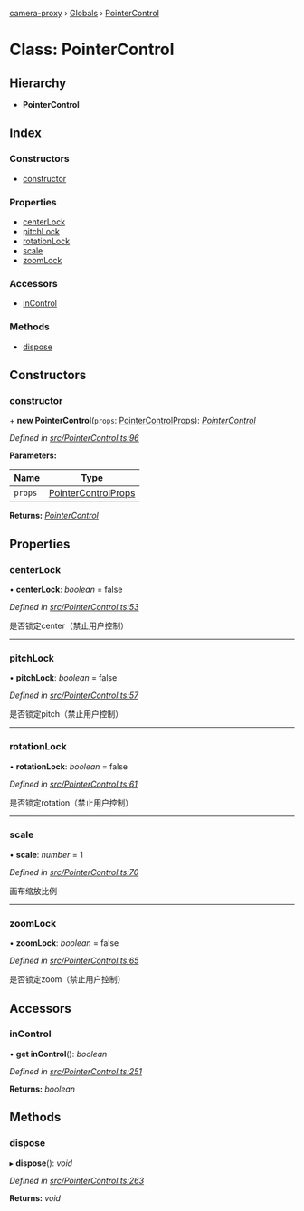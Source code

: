 [camera-proxy](../README.md) › [Globals](../globals.md) › [PointerControl](pointercontrol.md)

# Class: PointerControl

## Hierarchy

* **PointerControl**

## Index

### Constructors

* [constructor](pointercontrol.md#constructor)

### Properties

* [centerLock](pointercontrol.md#centerlock)
* [pitchLock](pointercontrol.md#pitchlock)
* [rotationLock](pointercontrol.md#rotationlock)
* [scale](pointercontrol.md#scale)
* [zoomLock](pointercontrol.md#zoomlock)

### Accessors

* [inControl](pointercontrol.md#incontrol)

### Methods

* [dispose](pointercontrol.md#dispose)

## Constructors

###  constructor

\+ **new PointerControl**(`props`: [PointerControlProps](../interfaces/pointercontrolprops.md)): *[PointerControl](pointercontrol.md)*

*Defined in [src/PointerControl.ts:96](https://github.com/alibaba/camera-proxy/blob/ce8c685/src/PointerControl.ts#L96)*

**Parameters:**

Name | Type |
------ | ------ |
`props` | [PointerControlProps](../interfaces/pointercontrolprops.md) |

**Returns:** *[PointerControl](pointercontrol.md)*

## Properties

###  centerLock

• **centerLock**: *boolean* = false

*Defined in [src/PointerControl.ts:53](https://github.com/alibaba/camera-proxy/blob/ce8c685/src/PointerControl.ts#L53)*

是否锁定center（禁止用户控制）

___

###  pitchLock

• **pitchLock**: *boolean* = false

*Defined in [src/PointerControl.ts:57](https://github.com/alibaba/camera-proxy/blob/ce8c685/src/PointerControl.ts#L57)*

是否锁定pitch（禁止用户控制）

___

###  rotationLock

• **rotationLock**: *boolean* = false

*Defined in [src/PointerControl.ts:61](https://github.com/alibaba/camera-proxy/blob/ce8c685/src/PointerControl.ts#L61)*

是否锁定rotation（禁止用户控制）

___

###  scale

• **scale**: *number* = 1

*Defined in [src/PointerControl.ts:70](https://github.com/alibaba/camera-proxy/blob/ce8c685/src/PointerControl.ts#L70)*

画布缩放比例

___

###  zoomLock

• **zoomLock**: *boolean* = false

*Defined in [src/PointerControl.ts:65](https://github.com/alibaba/camera-proxy/blob/ce8c685/src/PointerControl.ts#L65)*

是否锁定zoom（禁止用户控制）

## Accessors

###  inControl

• **get inControl**(): *boolean*

*Defined in [src/PointerControl.ts:251](https://github.com/alibaba/camera-proxy/blob/ce8c685/src/PointerControl.ts#L251)*

**Returns:** *boolean*

## Methods

###  dispose

▸ **dispose**(): *void*

*Defined in [src/PointerControl.ts:263](https://github.com/alibaba/camera-proxy/blob/ce8c685/src/PointerControl.ts#L263)*

**Returns:** *void*
